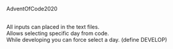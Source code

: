 AdventOfCode2020<br/><br/>

All inputs can placed in the text files.<br/>
Allows selecting specific day from code.<br/>
While developing you can force select a day. (define DEVELOP)<br/>
